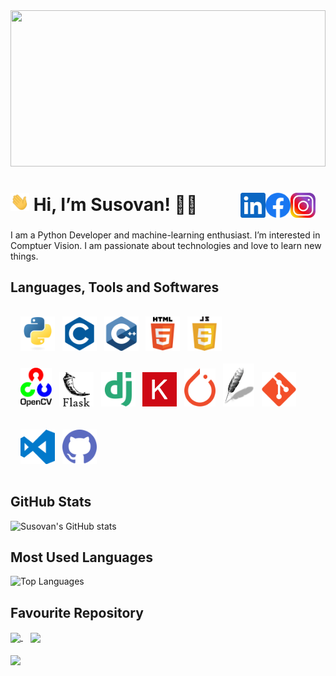 <img src="assets/banner.gif" width=100% height=250px>

<h1 style="align-content: center;
           padding-right: 1rem;">
    <img src="assets/wave.gif" width="30px"> Hi, I’m Susovan! 👨‍💻
    <a href="https://instagram.com/_susovandas/">
        <img align="right" alt="Susovan's Instagram" width="40px" src="assets/instagram.png" />
    </a>
    </a>
    <a href="https://www.facebook.com/susovandasfb/">
        <img align="right" alt="Susovan's Facebook" width="40px" src="assets/facebook.svg" />
    </a>
    <a href="https://www.linkedin.com/in/susovandas/">
        <img align="right" alt="Susovan's LinkedIn" width="40px" src="assets/linkedin.svg" />
    </a>
</h1>
I am a Python Developer and machine-learning enthusiast. I’m interested in Comptuer Vision. I am passionate about technologies and love to learn new things.

## Languages, Tools and Softwares
<div style="padding: 1rem;">
    <img alt="Python" width="55px" src="assets/python.png">&nbsp;&nbsp;
    <img alt="C" width="55px" src="assets/c.png">&nbsp;&nbsp;
    <img alt="C++" width="55px" src="assets/c++.png">&nbsp;&nbsp;
    <img alt="Html" width="55px" src="assets/html5.png">&nbsp;&nbsp;
    <img alt="Javascript" width="55px" src="assets/javascript.png">
    <br><br>
    <img alt="OpenCV" width="50px" src="assets/OpenCV_Logo.png">&nbsp;&nbsp;
    <img alt="Flask" width="55px" src="assets/flask.png">&nbsp;&nbsp;
    <img alt="Django" width="55px" src="assets/django.png">&nbsp;&nbsp;
    <img alt="keras" width="55px" src="assets/keras.png">&nbsp;&nbsp;
    <img alt="Pytorch" width="50px" src="assets/pytorch.png">&nbsp;&nbsp;
    <img alt="Tkinter" width="50px" src="assets/tkinter.png">&nbsp;&nbsp;
    <img alt="Git" width="55px" src="assets/git.png">
    <br><br><br>
    <img alt="VS Code" width="55px" src="assets/visual-studio-code.png">&nbsp;&nbsp;
    <img alt="Github" width="55px" src="assets/github.png">
    <br>
</div>

## GitHub Stats
![Susovan's GitHub stats](https://github-readme-stats.vercel.app/api?username=susovangithub&count_private=true&include_all_commits=true&theme=tokyonight&show_icons=true&custom_title=My%20GitHub%20Stats)

## Most Used Languages
![Top Languages](https://github-readme-stats.vercel.app/api/top-langs/?username=SusovanGithub&layout=compact&theme=tokyonight&custom_title=My%20Top%20Languages)

## Favourite Repository
<a href="https://github.com/SusovanGithub/OpenCV-Projects">
  <img align="center" src="https://github-readme-stats.vercel.app/api/pin/?username=SusovanGithub&repo=OpenCV-Projects&theme=tokyonight">
</a>&nbsp;&nbsp;
<a href="https://github.com/SusovanGithub/Python-Games">
  <img align="center" src="https://github-readme-stats.vercel.app/api/pin/?username=SusovanGithub&repo=Python-Games&theme=tokyonight">
</a>
<br>
<br>
<a href="https://github.com/SusovanGithub/Tkinter-Applications">
  <img align="center" src="https://github-readme-stats.vercel.app/api/pin/?username=SusovanGithub&repo=Tkinter-Applications&theme=tokyonight">
</a>
